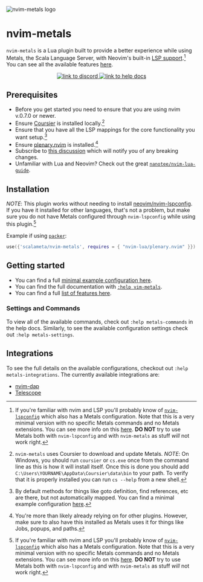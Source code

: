 ![nvim-metals logo](https://i.imgur.com/7gqEQOi.png)

# nvim-metals

`nvim-metals` is a Lua plugin built to provide a better experience while using
Metals, the Scala Language Server, with Neovim's built-in [LSP
support](https://neovim.io/doc/user/lsp.html).[^no-lspconfig] You can see all
the available features
[here](https://github.com/scalameta/nvim-metals/discussions/279).

<p align="center">
    <a href="https://discord.gg/FaVDrJegEh">
        <img alt="link to discord" src="https://img.shields.io/discord/632642981228314653?style=flat-square">
    </a>
    <a href="https://github.com/scalameta/nvim-metals/blob/master/doc/metals.txt">
        <img alt="link to help docs" src="https://img.shields.io/badge/docs-%3Ah%20nvim--metals-blue?style=flat-square">
    </a>
</p>

## Prerequisites

- Before you get started you need to ensure that you are using nvim v.0.7.0 or
    newer.
- Ensure [Coursier](https://get-coursier.io/docs/cli-installation) is
    installed locally.[^coursier]
- Ensure that you have all the LSP mappings for the core functionality you want
    setup.[^mappings]
- Ensure [plenary.nvim](https://github.com/nvim-lua/plenary.nvim) is
    installed.[^plenary]
- Subscribe to [this
    discussion](https://github.com/scalameta/nvim-metals/discussions/253) which
    will notify you of any breaking changes.
- Unfamiliar with Lua and Neovim? Check out the great
    [`nanotee/nvim-lua-guide`](https://github.com/nanotee/nvim-lua-guide).

## Installation

_NOTE_: This plugin works without needing to install
[neovim/nvim-lspconfig](https://github.com/neovim/nvim-lspconfig). If you have
it installed for other languages, that's not a problem, but make sure you do not
have Metals configured through `nvim-lspconfig` while using this plugin.[^no-lspconfig]

Example if using [`packer`](https://github.com/wbthomason/packer.nvim):

```lua
use({'scalameta/nvim-metals', requires = { "nvim-lua/plenary.nvim" }})
```

## Getting started

- You can find a full [minimal example configuration
    here](https://github.com/scalameta/nvim-metals/discussions/39).
- You can find the full documentation with [`:help
    vim-metals`](https://github.com/scalameta/nvim-metals/blob/main/doc/metals.txt).
- You can find a full [list of features here](https://github.com/scalameta/nvim-metals/discussions/279).

### Settings and Commands

To view all of the available commands, check out `:help metals-commands` in the
help docs. Similarly, to see the available configuration settings check out
`:help metals-settings`.

## Integrations

To see the full details on the available configurations, checkout out `:help
metals-integrations`. The currently available integrations are:
- [nvim-dap](https://github.com/mfussenegger/nvim-dap)
- [Telescope](https://github.com/nvim-telescope/telescope.nvim)


[^no-lspconfig]: If you're familiar with nvim and LSP you'll probably know of
  [`nvim-lspconfig`](https://github.com/neovim/nvim-lspconfig) which also has a
  Metals configuration. Note that this is a very minimal version with no
  specific Metals commands and no Metals extensions. You can see more info on
  this [here](https://github.com/scalameta/nvim-metals/discussions/93). **DO
  NOT** try to use Metals both with `nvim-lspconfig` and with `nvim-metals` as
  stuff *will* not work right.
[^coursier]: `nvim-metals` uses Coursier to download and update Metals. _NOTE_:
  On Windows, you should run `coursier` or `cs.exe` once from the command line
  as this is how it will install itself. Once this is done you should add
  `C:\Users\YOURNAME\AppData\Coursier\data\bin` to your path. To verify that it
  is properly installed you can run `cs --help` from a new shell.
[^mappings]: By default methods for things like goto definition, find
  references, etc are there, but not automatically mapped. You can find a
  minimal example configuration
  [here](https://github.com/scalameta/nvim-metals/discussions/39).
[^plenary]: You're more than likely already relying on for other plugins.
  However, make sure to also have this installed as Metals uses it for things
  like Jobs, popups, and paths.

